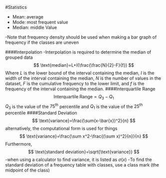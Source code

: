 #Statistics
- Mean: average
- Mode: most frequent value
- Median: middle Value

-Note that frequency density should be used when making a bar graph of frequency if the classes are uneven

####Interpolation
-Interpolation is required to determine the median of grouped data
$$
\text{median}=L+I(\frac{\frac{N}{2}-F}{f})
$$
Where $L$ is the lower bound of the interval containing the median, $I$ is the width of the interval containing the median, $N$ is the number of values in the dataset, $F$ is the cumulative frequency to the lower limit, and $f$ is the frequency of the interval containing the median.
####Interquartile Range
$$
\text{Interquartile Range}=Q_3-Q_1
$$
$Q_3$ is the value of the $75^\text{th}$ percentile and $Q_1$ is the value of the $25^\text{th}$ percentile
####Standard Deviation
$$
\text{variance}=\frac{\sum(x-\bar{x})^2}{n}
$$
alternatively, the computational form is used for things
$$
\text{variance}=\frac{\sum x^2-\frac{(\sum x)^2}{n}}{n}
$$
Furthermore,
$$
\text{standard deviation}=\sqrt{\text{variance}}
$$
-when using a calculator to find variance, it is listed as $\sigma (x)$
-To find the standard deviation of a frequency table with classes, use a class mark (the midpoint of the class)
